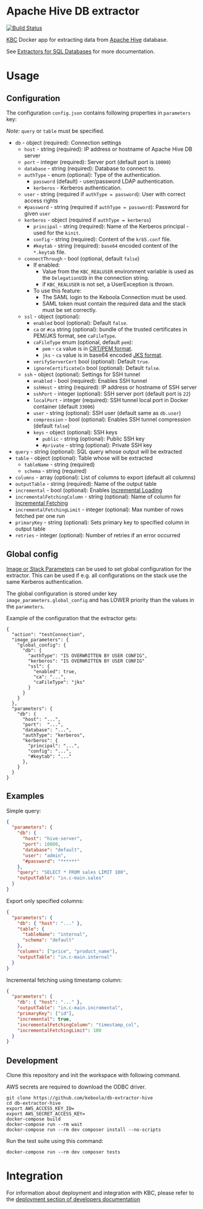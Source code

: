# Apache Hive DB extractor

[![Build Status](https://travis-ci.com/keboola/db-extractor-hive.svg?branch=master)](https://travis-ci.com/keboola/db-extractor-hive)

[KBC](https://www.keboola.com/product/) Docker app for extracting data from [Apache Hive](https://hive.apache.org/) database.

See [Extractors for SQL Databases](https://help.keboola.com/components/extractors/database/sqldb/) for more documentation.

# Usage

## Configuration

The configuration `config.json` contains following properties in `parameters` key: 

*Note:* `query` or `table` must be specified.

- `db` - object (required): Connection settings
    - `host` - string (required): IP address or hostname of Apache Hive DB server
    - `port` - integer (required): Server port (default port is `10000`)
    - `database` - string (required): Database to connect to.
    - `authType` - enum (optional): Type of the authentication.
        - `password` (default) - user/password LDAP authentication.
        - `kerberos` - Kerberos authentication.
    - `user` - string (required if `authType = password`): User with correct access rights
    - `#password` - string (required if `authType = password`): Password for given `user`
    - `kerberos` - object (required if `authType = kerberos`)
        - `principal` - string (required): Name of the Kerberos principal - used for the `kinit`.
        - `config` - string (required): Content of the `krb5.conf` file.
        - `#keytab` - string (required): `base64` encoded content of the `*.keytab` file.
    - `connectThrough` - bool (optional, default `false`) 
        - If enabled:
            - Value from the `KBC_REALUSER` environment variable is used as the `DelegationUID` in the connection string.
            - if `KBC_REALUSER` is not set, a UserException is thrown.
        - To use this feature:
          - The SAML login to the Keboola Connection must be used.
          - SAML token must contain the required data and the stack must be set correctly.
    - `ssl` - object (optional):
        - `enabled` bool (optional): Default `false`.
        - `ca` or `#ca` string (optional): bundle of the trusted certificates in PEM/JKS format, see `caFileType`.
        - `caFileType` enum (optional, default `pem`):
          - `pem` - `ca` value is in [CRT/PEM format](https://serverfault.com/questions/9708/what-is-a-pem-file-and-how-does-it-differ-from-other-openssl-generated-key-file). 
          - `jks` - `ca` value is in base64 encoded [JKS format](https://en.wikipedia.org/wiki/Java_KeyStore).
        - `verifyServerCert` bool (optional): Default `true`.
        - `ignoreCertificateCn` bool (optional): Default `false`.
    - `ssh` - object (optional): Settings for SSH tunnel
        - `enabled` - bool (required):  Enables SSH tunnel
        - `sshHost` - string (required): IP address or hostname of SSH server
        - `sshPort` - integer (optional): SSH server port (default port is `22`)
        - `localPort` - integer (required): SSH tunnel local port in Docker container (default `33006`)
        - `user` - string (optional): SSH user (default same as `db.user`)
        - `compression`  - bool (optional): Enables SSH tunnel compression (default `false`)
        - `keys` - object (optional): SSH keys
            - `public` - string (optional): Public SSH key
            - `#private` - string (optional): Private SSH key
- `query` - string (optional): SQL query whose output will be extracted
- `table` - object (optional): Table whose will be extracted
    - `tableName` - string (required)
    - `schema` - string (required)
- `columns` - array (optional): List of columns to export (default all columns)
- `outputTable` - string (required): Name of the output table 
- `incremental` - bool (optional):  Enables [Incremental Loading](https://help.keboola.com/storage/tables/#incremental-loading)
- `incrementalFetchingColumn` - string (optional): Name of column for [Incremental Fetching](https://help.keboola.com/components/extractors/database/#incremental-fetching)
- `incrementalFetchingLimit` - integer (optional): Max number of rows fetched per one run
- `primaryKey` - string (optional): Sets primary key to specified column in output table
- `retries` - integer (optional): Number of retries if an error occurred

## Global config

[Image or Stack Parameters](https://developers.keboola.com/extend/common-interface/config-file/#image-parameters) 
can be used to set global configuration for the extractor. This can be used if e.g. all configurations on the stack use the same Kerberos authentication.

The global configuration is stored under key `image_parameters.global_config` and has LOWER priority than the values in the `parameters`.

Example of the configuration that the extractor gets:
```
{
  "action": "testConnection",
  "image_parameters": {
    "global_config": {
      "db": {
        "authType": "IS OVERWRITTEN BY USER CONFIG",
        "kerberos": "IS OVERWRITTEN BY USER CONFIG"
        "ssl": {
          "enabled": true,
          "ca": "...",
          "caFileType": "jks"
        }
      }
    }
  },
  "parameters": {
    "db": {
      "host": "...",
      "port":  "...",
      "database": "...",
      "authType": "kerberos",
      "kerberos": {
        "principal": "...",
        "config": "...",
        "#keytab": "..."
      },
    }
  }
}

```

## Examples

Simple query:
```json
{
  "parameters": {
    "db": {
      "host": "hive-server",
      "port": 10000,
      "database": "default",
      "user": "admin",
      "#password": "******"
    },
    "query": "SELECT * FROM sales LIMIT 100",
    "outputTable": "in.c-main.sales"
  }
}
```

Export only specified columns:
```json
{
  "parameters": {
    "db": { "host": "..." },
    "table": {
      "tableName": "internal",
      "schema": "default"
    },
    "columns": ["price", "product_name"],
    "outputTable": "in.c-main.internal"
  }
}
```

Incremental fetching using timestamp column:
```json
{
  "parameters": {
    "db": { "host": "..." },
    "outputTable": "in.c-main.incremental",
    "primaryKey": ["id"],
    "incremental": true,
    "incrementalFetchingColumn": "timestamp_col",
    "incrementalFetchingLimit": 100
  }
}
```

## Development
 
Clone this repository and init the workspace with following command.

AWS secrets are required to download the ODBC driver.

```
git clone https://github.com/keboola/db-extractor-hive
cd db-extractor-hive
export AWS_ACCESS_KEY_ID=
export AWS_SECRET_ACCESS_KEY=
docker-compose build
docker-compose run --rm wait
docker-compose run --rm dev composer install --no-scripts
```

Run the test suite using this command:

```
docker-compose run --rm dev composer tests
```
 
# Integration

For information about deployment and integration with KBC, please refer to the [deployment section of developers documentation](https://developers.keboola.com/extend/component/deployment/) 
